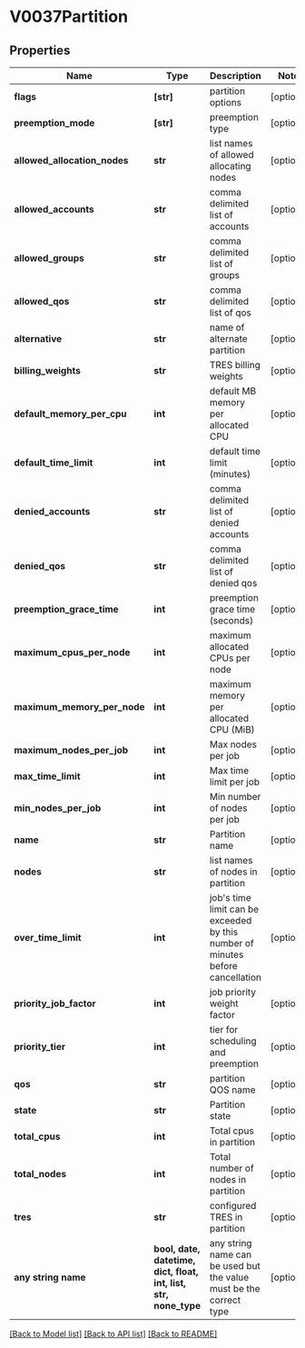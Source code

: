 # V0037Partition


## Properties
Name | Type | Description | Notes
------------ | ------------- | ------------- | -------------
**flags** | **[str]** | partition options | [optional] 
**preemption_mode** | **[str]** | preemption type | [optional] 
**allowed_allocation_nodes** | **str** | list names of allowed allocating nodes | [optional] 
**allowed_accounts** | **str** | comma delimited list of accounts | [optional] 
**allowed_groups** | **str** | comma delimited list of groups | [optional] 
**allowed_qos** | **str** | comma delimited list of qos | [optional] 
**alternative** | **str** | name of alternate partition | [optional] 
**billing_weights** | **str** | TRES billing weights | [optional] 
**default_memory_per_cpu** | **int** | default MB memory per allocated CPU | [optional] 
**default_time_limit** | **int** | default time limit (minutes) | [optional] 
**denied_accounts** | **str** | comma delimited list of denied accounts | [optional] 
**denied_qos** | **str** | comma delimited list of denied qos | [optional] 
**preemption_grace_time** | **int** | preemption grace time (seconds) | [optional] 
**maximum_cpus_per_node** | **int** | maximum allocated CPUs per node | [optional] 
**maximum_memory_per_node** | **int** | maximum memory per allocated CPU (MiB) | [optional] 
**maximum_nodes_per_job** | **int** | Max nodes per job | [optional] 
**max_time_limit** | **int** | Max time limit per job | [optional] 
**min_nodes_per_job** | **int** | Min number of nodes per job | [optional] 
**name** | **str** | Partition name | [optional] 
**nodes** | **str** | list names of nodes in partition | [optional] 
**over_time_limit** | **int** | job&#39;s time limit can be exceeded by this number of minutes before cancellation | [optional] 
**priority_job_factor** | **int** | job priority weight factor | [optional] 
**priority_tier** | **int** | tier for scheduling and preemption | [optional] 
**qos** | **str** | partition QOS name | [optional] 
**state** | **str** | Partition state | [optional] 
**total_cpus** | **int** | Total cpus in partition | [optional] 
**total_nodes** | **int** | Total number of nodes in partition | [optional] 
**tres** | **str** | configured TRES in partition | [optional] 
**any string name** | **bool, date, datetime, dict, float, int, list, str, none_type** | any string name can be used but the value must be the correct type | [optional]

[[Back to Model list]](../README.md#documentation-for-models) [[Back to API list]](../README.md#documentation-for-api-endpoints) [[Back to README]](../README.md)


